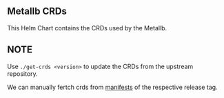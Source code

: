 Metallb CRDs
------------------------

This Helm Chart contains the CRDs used by the Metallb.

## NOTE

Use `./get-crds <version>` to update the CRDs from the upstream repository.

We can manually fertch crds from [manifests](https://raw.githubusercontent.com/metallb/metallb/refs/heads/main/config/manifests/metallb-native.yaml) of the respective release tag.
